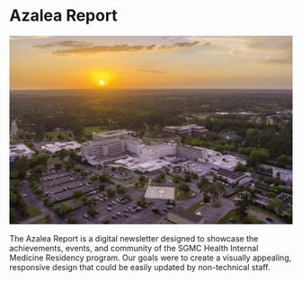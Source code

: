 # Azalea Report

![SGMC Health's new health tower](/readme-sgmc.jpeg)

The Azalea Report is a digital newsletter designed to showcase the achievements, events, and community of the SGMC Health Internal Medicine Residency program. Our goals were to create a visually appealing, responsive design that could be easily updated by non-technical staff.

